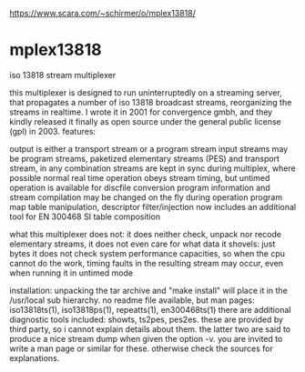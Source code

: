 https://www.scara.com/~schirmer/o/mplex13818/


# mplex13818
iso 13818 stream multiplexer
 
this multiplexer is designed to run uninterruptedly on a streaming server, 
that propagates a number of iso 13818 broadcast streams, reorganizing the streams in realtime. 
I wrote it in 2001 for convergence gmbh, and they kindly released it finally as open source under the general public license (gpl) in 2003.
features:

output is either a transport stream or a program stream
input streams may be program streams, paketized elementary streams (PES) and transport stream, in any combination
streams are kept in sync during multiplex, where possible
normal real time operation obeys stream timing, but untimed operation is available for discfile conversion
program information and stream compilation may be changed on the fly during operation
program map table manipulation, descriptor filter/injection
now includes an additional tool for EN 300468 SI table composition

what this multiplexer does not:
it does neither check, unpack nor recode elementary streams, 
it does not even care for what data it shovels: just bytes
it does not check system performance capacities, so when the cpu cannot do the work, 
timing faults in the resulting stream may occur, even when running it in untimed mode

installation: 
unpacking the tar archive and "make install" will place it in the /usr/local sub hierarchy. 
no readme file available, but man pages: iso13818ts(1), iso13818ps(1), repeatts(1), en300468ts(1)
there are additional diagnostic tools included: 
showts, ts2pes, pes2es. these are provided by third party, 
so i cannot explain details about them. the latter two are said to produce a nice stream dump when given the option -v. 
you are invited to write a man page or similar for these. otherwise check the sources for explanations.
